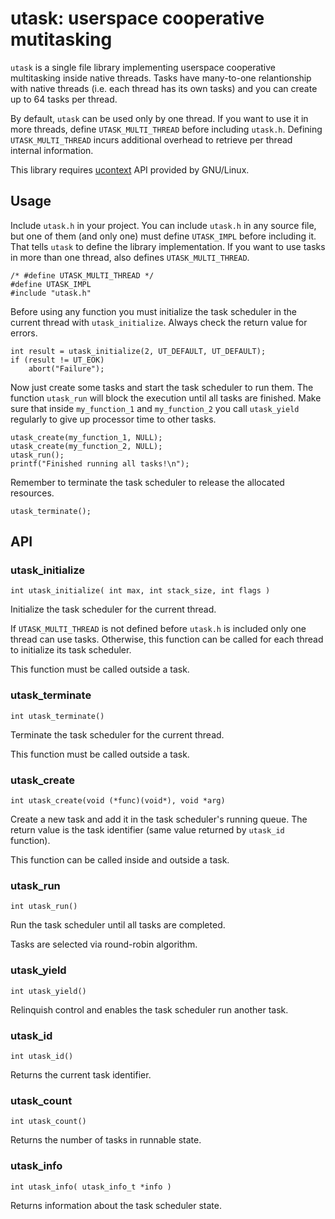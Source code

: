 # utask: userspace cooperative mutitasking


`utask` is a single file library implementing userspace cooperative multitasking inside native threads. Tasks have many-to-one relantionship with native threads (i.e. each thread has its own tasks) and you can create up to 64 tasks per thread.

By default, `utask` can be used only by one thread. If you want to use it in more threads, define `UTASK_MULTI_THREAD` before including `utask.h`. Defining `UTASK_MULTI_THREAD` incurs additional overhead to retrieve per thread internal information.

This library requires [ucontext](https://pubs.opengroup.org/onlinepubs/7908799/xsh/ucontext.h.html) API provided by GNU/Linux.

## Usage

Include `utask.h` in your project. You can include `utask.h` in any source file, but one of them (and only one) must define `UTASK_IMPL` before including it. That tells `utask` to define the library implementation. If you want to use tasks in more than one thread, also defines `UTASK_MULTI_THREAD`.

```
/* #define UTASK_MULTI_THREAD */
#define UTASK_IMPL
#include "utask.h"
```

Before using any function you must initialize the task scheduler in the current thread with `utask_initialize`. Always check the return value for errors.

```
int result = utask_initialize(2, UT_DEFAULT, UT_DEFAULT);
if (result != UT_EOK)
    abort("Failure");
```

Now just create some tasks and start the task scheduler to run them. The function `utask_run` will block the execution until all tasks are finished. Make sure that inside `my_function_1` and `my_function_2` you call `utask_yield` regularly to give up processor time to other tasks.

```
utask_create(my_function_1, NULL);
utask_create(my_function_2, NULL);
utask_run();
printf("Finished running all tasks!\n");
```

Remember to terminate the task scheduler to release the allocated resources.

```
utask_terminate();
```

## API

### utask_initialize

`int utask_initialize( int max, int stack_size, int flags )`

Initialize the task scheduler for the current thread.

If `UTASK_MULTI_THREAD` is not defined before `utask.h` is included
only one thread can use tasks. Otherwise, this function can be called
for each thread to initialize its task scheduler.

This function must be called outside a task.

### utask_terminate

`int utask_terminate()`

Terminate the task scheduler for the current thread.

This function must be called outside a task.

### utask_create

`int utask_create(void (*func)(void*), void *arg)`

Create a new task and add it in the task scheduler's running queue. The return value is the task identifier (same value returned by `utask_id` function).

This function can be called inside and outside a task.

### utask_run

`int utask_run()`

Run the task scheduler until all tasks are completed.

Tasks are selected via round-robin algorithm.

### utask_yield

`int utask_yield()`

Relinquish control and enables the task scheduler run another task.

### utask_id

`int utask_id()`

Returns the current task identifier.

### utask_count

`int utask_count()`

Returns the number of tasks in runnable state.

### utask_info

`int utask_info( utask_info_t *info )`

Returns information about the task scheduler state.
